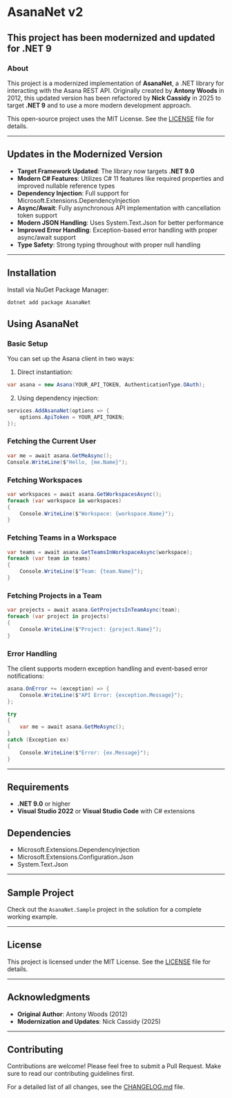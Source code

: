 # AsanaNet v2

## This project has been modernized and updated for .NET 9

### About
This project is a modernized implementation of **AsanaNet**, a .NET library for interacting with the Asana REST API. Originally created by **Antony Woods** in 2012, this updated version has been refactored by **Nick Cassidy** in 2025 to target **.NET 9** and to use a more modern development approach.

This open-source project uses the MIT License. See the [LICENSE](./LICENSE) file for details.

---

## Updates in the Modernized Version
- **Target Framework Updated**: The library now targets **.NET 9.0**
- **Modern C# Features**: Utilizes C# 11 features like required properties and improved nullable reference types
- **Dependency Injection**: Full support for Microsoft.Extensions.DependencyInjection
- **Async/Await**: Fully asynchronous API implementation with cancellation token support
- **Modern JSON Handling**: Uses System.Text.Json for better performance
- **Improved Error Handling**: Exception-based error handling with proper async/await support
- **Type Safety**: Strong typing throughout with proper null handling

---

## Installation
Install via NuGet Package Manager:
```powershell
dotnet add package AsanaNet
```

## Using AsanaNet

### Basic Setup
You can set up the Asana client in two ways:

1. Direct instantiation:
```csharp
var asana = new Asana(YOUR_API_TOKEN, AuthenticationType.OAuth);
```

2. Using dependency injection:
```csharp
services.AddAsanaNet(options => {
    options.ApiToken = YOUR_API_TOKEN;
});
```

### Fetching the Current User
```csharp
var me = await asana.GetMeAsync();
Console.WriteLine($"Hello, {me.Name}");
```

### Fetching Workspaces
```csharp
var workspaces = await asana.GetWorkspacesAsync();
foreach (var workspace in workspaces)
{
    Console.WriteLine($"Workspace: {workspace.Name}");
}
```

### Fetching Teams in a Workspace
```csharp
var teams = await asana.GetTeamsInWorkspaceAsync(workspace);
foreach (var team in teams)
{
    Console.WriteLine($"Team: {team.Name}");
}
```

### Fetching Projects in a Team
```csharp
var projects = await asana.GetProjectsInTeamAsync(team);
foreach (var project in projects)
{
    Console.WriteLine($"Project: {project.Name}");
}
```

### Error Handling
The client supports modern exception handling and event-based error notifications:

```csharp
asana.OnError += (exception) => {
    Console.WriteLine($"API Error: {exception.Message}");
};

try
{
    var me = await asana.GetMeAsync();
}
catch (Exception ex)
{
    Console.WriteLine($"Error: {ex.Message}");
}
```

---

## Requirements
- **.NET 9.0** or higher
- **Visual Studio 2022** or **Visual Studio Code** with C# extensions

## Dependencies
- Microsoft.Extensions.DependencyInjection
- Microsoft.Extensions.Configuration.Json
- System.Text.Json

---

## Sample Project
Check out the `AsanaNet.Sample` project in the solution for a complete working example.

---

## License
This project is licensed under the MIT License. See the [LICENSE](./LICENSE) file for details.

---

## Acknowledgments
- **Original Author**: Antony Woods (2012)
- **Modernization and Updates**: Nick Cassidy (2025)

---

## Contributing
Contributions are welcome! Please feel free to submit a Pull Request. Make sure to read our contributing guidelines first.

For a detailed list of all changes, see the [CHANGELOG.md](./CHANGELOG.md) file.
